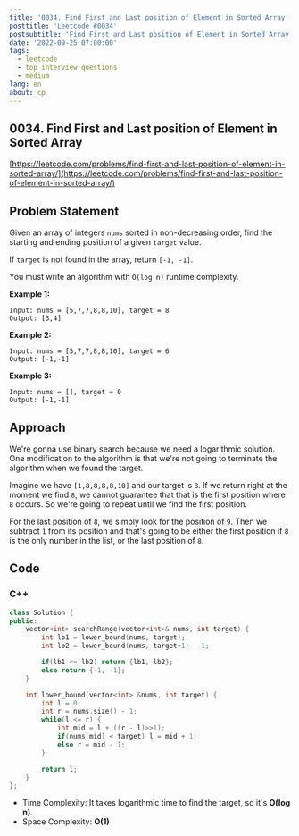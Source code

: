 ```yaml
---
title: '0034. Find First and Last position of Element in Sorted Array'
posttitle: 'Leetcode #0034'
postsubtitle: 'Find First and Last position of Element in Sorted Array'
date: '2022-09-25 07:00:00'
tags:
  - leetcode
  - top interview questions
  - medium
lang: en
about: cp
---
```


## 0034. Find First and Last position of Element in Sorted Array

[https://leetcode.com/problems/find-first-and-last-position-of-element-in-sorted-array/](https://leetcode.com/problems/find-first-and-last-position-of-element-in-sorted-array/)

## Problem Statement

Given an array of integers `nums` sorted in non-decreasing order, find the starting and ending position of a given `target` value.

If `target` is not found in the array, return `[-1, -1]`.

You must write an algorithm with `O(log n)` runtime complexity.

**Example 1:**

```text
Input: nums = [5,7,7,8,8,10], target = 8
Output: [3,4]
```

**Example 2:**

```text
Input: nums = [5,7,7,8,8,10], target = 6
Output: [-1,-1]
```

**Example 3:**

```text
Input: nums = [], target = 0
Output: [-1,-1]
```

## Approach

We're gonna use binary search because we need a logarithmic solution. One modification to the algorithm is that we're not going to terminate the algorithm when we found the target.

Imagine we have `[1,8,8,8,8,10]` and our target is `8`. If we return right at the moment we find `8`, we cannot guarantee that that is the first position where `8` occurs. So we're going to repeat until we find the first position.

For the last position of `8`, we simply look for the position of `9`. Then we subtract `1` from its position and that's going to be either the first position if `8` is the only number in the list, or the last position of `8`.

## Code

### C++

```cpp
class Solution {
public:
    vector<int> searchRange(vector<int>& nums, int target) {
        int lb1 = lower_bound(nums, target);
        int lb2 = lower_bound(nums, target+1) - 1;

        if(lb1 <= lb2) return {lb1, lb2};
        else return {-1, -1};
    }

    int lower_bound(vector<int> &nums, int target) {
        int l = 0;
        int r = nums.size() - 1;
        while(l <= r) {
            int mid = l + ((r - l)>>1);
            if(nums[mid] < target) l = mid + 1;
            else r = mid - 1;
        }

        return l;
    }
};
```

- Time Complexity: It takes logarithmic time to find the target, so it's **O(log n)**.
- Space Complexity: **O(1)**
